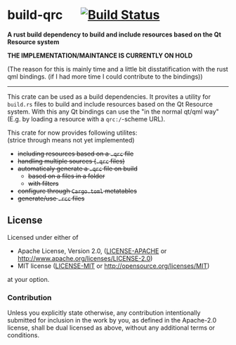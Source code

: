 
# build-qrc &emsp; [![Build Status](https://travis-ci.org/dathinab/build-qrc.svg?branch=master)](https://travis-ci.org/dathinab/build-qrc)

**A rust build dependency to build and include resources based on the Qt Resource system**

**THE IMPLEMENTATION/MAINTANCE IS CURRENTLY ON HOLD**

(The reason for this is mainly time and a little bit disstatification with the rust qml bindings.
 (if I had more time I could contribute to the bindings))

---

This crate can be used as a build dependencies. It provites a utility for
`build.rs` files to build and include resources based on the Qt Resource
system. With this any Qt bindings can use the "in the normal qt/qml way"
(E.g. by loading a resource with a `qrc:/`-scheme URL).

This crate for now provides following utilites:<br/>
(strice through means not yet implemented)

- ~~including resources based on a `.qrc` file~~
- ~~handling multiple sources (`.qrc` files)~~
- ~~automaticaly generate a `.qrc` file on build~~
  - ~~based on a files in a folder~~
  - ~~with filters~~
- ~~configure through `Cargo.toml` metatables~~
- ~~generate/use `.rcc` files~~

## License

Licensed under either of

 * Apache License, Version 2.0, ([LICENSE-APACHE](LICENSE-APACHE) or http://www.apache.org/licenses/LICENSE-2.0)
 * MIT license ([LICENSE-MIT](LICENSE-MIT) or http://opensource.org/licenses/MIT)

at your option.

### Contribution

Unless you explicitly state otherwise, any contribution intentionally submitted
for inclusion in the work by you, as defined in the Apache-2.0 license, shall be dual licensed as above, without any
additional terms or conditions.
